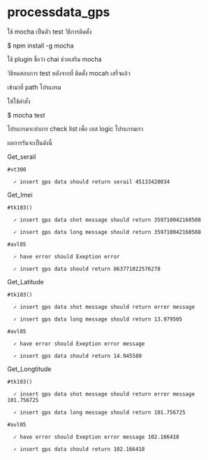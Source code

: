# processdata_gps


ใช้ mocha เป็นตัว  test 
วิธีการติดตั้ง

$ npm install -g mocha

ใช้ plugin ชื่อว่า chai ช่วยเสริม  mocha

วิธีทดสอบการ test หลังจากที่ ติดตั้ง mocah เสร็จแล้ว

เข้ามาที่ path โปรแกรม

ให้ใช้คำสั่ง

$ mocha test

โปรแกรมจะทำการ check list เพื่อ เทส logic โปรแกรมเรา

ผลการรันจะเป็นดังนี้

   Get_serail

    #vt300

      ✓ insert gps data should return serail 45133420034

  Get_Imei

    #tk103()

      ✓ insert gps data shot message should return 359710042160508

      ✓ insert gps data long message should return 359710042160508

    #avl05

      ✓ have error should Exeption error

      ✓ insert gps data should return 863771022576278


  Get_Latitude

    #tk103()

      ✓ insert gps data shot message should return error message

      ✓ insert gps data long message should return 13.979505

    #avl05

      ✓ have error should Exeption error message

      ✓ insert gps data should return 14.945580


  Get_Longtitude

    #tk103()

      ✓ insert gps data shot message should return error message 101.756725

      ✓ insert gps data long message should return 101.756725

    #avl05

      ✓ have error should Exeption error message 102.166418
      
      ✓ insert gps data should return 102.166418

      